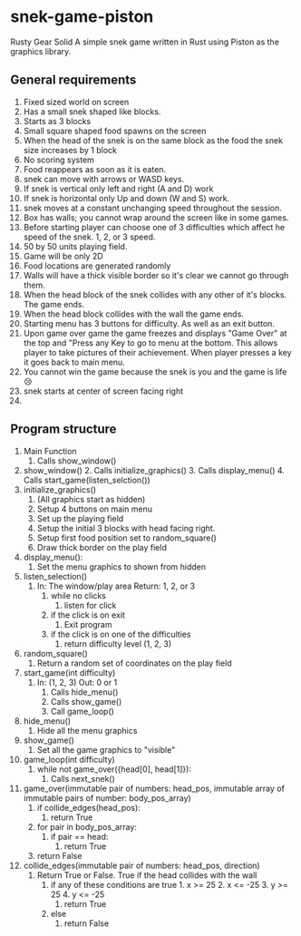 # snek-game-piston
Rusty Gear Solid
A simple snek game written in Rust using Piston as the graphics library. 


## General requirements
1. Fixed sized world on screen
2. Has a small snek shaped like blocks.
3. Starts as 3 blocks
4. Small square shaped food spawns on the screen
5. When the head of the snek is on the same block as the food the snek size increases by 1 block
6. No scoring system
7. Food reappears as soon as it is eaten. 
8. snek can move with arrows or WASD keys. 
9. If snek is vertical only left and right (A and D) work
10. If snek is horizontal only Up and down (W and S) work.
11. snek moves at a constant unchanging speed throughout the session. 
12. Box has walls; you cannot wrap around the screen like in some games. 
13. Before starting player can choose one of 3 difficulties which affect he speed of the snek. 1, 2, or 3 speed.
14. 50 by 50 units playing field.
15. Game will be only 2D
16. Food locations are generated randomly
17. Walls will have a thick visible border so it's clear we cannot go through them.
18. When the head block of the snek collides with any other of it's blocks. The game ends.
19. When the head block collides with the wall the game ends.
20. Starting menu has 3 buttons for difficulty. As well as an exit button. 
21. Upon game over game the game freezes and displays "Game Over" at the top and "Press any Key to go to menu at the bottom. This allows player to take pictures of their achievement. When player presses a key it goes back to main menu.
22. You cannot win the game because the snek is you and the game is life 😢
23. snek starts at center of screen facing right
24. 

## Program structure
1. Main Function
   1. Calls show_window()
2. show_window()
   2. Calls initialize_graphics()
   3. Calls display_menu()
   4. Calls start_game(listen_selction())
3. initialize_graphics()
   1. (All graphics start as hidden)
   2. Setup 4 buttons on main menu
   3. Set up the playing field
   4. Setup the initial 3 blocks with head facing right.
   5. Setup first food position set to random_square()
   6. Draw thick border on the play field
4. display_menu():
   1. Set the menu graphics to shown from hidden
5. listen_selection()
   1. In: The window/play area Return: 1, 2, or 3
      1. while no clicks
         1. listen for click
      2. if the click is on exit
         1. Exit program
      3. if the click is on one of the difficulties
         1. return difficulty level (1, 2, 3)
6. random_square()
   1. Return a random set of coordinates on the play field
7. start_game(int difficulty)
   1. In: (1, 2, 3) Out: 0 or 1
      1. Calls hide_menu()
      2. Calls show_game()
      3. Call game_loop()
8. hide_menu()
   1. Hide all the menu graphics
9. show_game()
   1.  Set all the game graphics to "visible"
10. game_loop(int difficulty)
    1.  while not game_over({head[0], head[1]}):
        1.  Calls next_snek()
11. game_over(immutable pair of numbers: head_pos, immutable array of immutable pairs of number: body_pos_array)
    1.  if collide_edges(head_pos):
        1.  return True
    2.  for pair in body_pos_array:
        1.  if pair == head:
            1.  return True
    3.  return False
12. collide_edges(immutable pair of numbers: head_pos, direction)
    1.  Return True or False. True if the head collides with the wall
        1.  if any of these conditions are true
                1.  x >= 25
                2.  x <= -25
                3.  y >= 25
                4.  y <= -25
            1.  return True
        2.  else
            1.  return False
